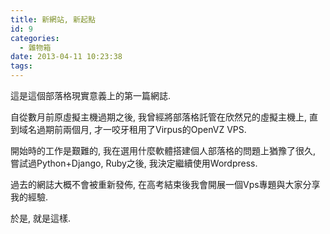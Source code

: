 ```yaml
---
title: 新網站, 新起點
id: 9
categories:
  - 雜物箱
date: 2013-04-11 10:23:38
tags:
---
```


這是這個部落格現實意義上的第一篇網誌.

自從數月前原虛擬主機過期之後, 我曾經將部落格託管在欣然兄的虛擬主機上, 直到域名過期前兩個月, 才一咬牙租用了Virpus的OpenVZ VPS.

開始時的工作是艱難的, 我在選用什麼軟體搭建個人部落格的問題上猶豫了很久, 嘗試過Python+Django, Ruby之後, 我決定繼續使用Wordpress.

過去的網誌大概不會被重新發佈, 在高考結束後我會開展一個Vps專題與大家分享我的經驗.

於是, 就是這樣.
